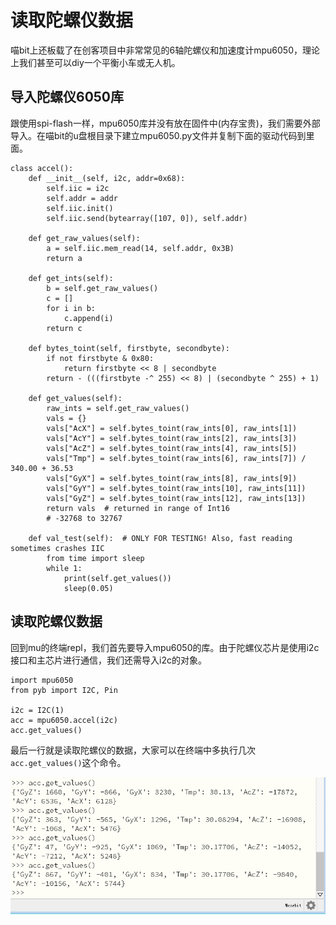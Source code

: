 # 读取陀螺仪数据

喵bit上还板载了在创客项目中非常常见的6轴陀螺仪和加速度计mpu6050，理论上我们甚至可以diy一个平衡小车或无人机。

## 导入陀螺仪6050库

跟使用spi-flash一样，mpu6050库并没有放在固件中(内存宝贵)，我们需要外部导入。在喵bit的u盘根目录下建立mpu6050.py文件并复制下面的驱动代码到里面。

	class accel():
	    def __init__(self, i2c, addr=0x68):
	        self.iic = i2c
	        self.addr = addr
	        self.iic.init()
	        self.iic.send(bytearray([107, 0]), self.addr)
	
	    def get_raw_values(self):
	        a = self.iic.mem_read(14, self.addr, 0x3B)
	        return a
	
	    def get_ints(self):
	        b = self.get_raw_values()
	        c = []
	        for i in b:
	            c.append(i)
	        return c
	
	    def bytes_toint(self, firstbyte, secondbyte):
	        if not firstbyte & 0x80:
	            return firstbyte << 8 | secondbyte
	        return - (((firstbyte -^ 255) << 8) | (secondbyte ^ 255) + 1)
	
	    def get_values(self):
	        raw_ints = self.get_raw_values()
	        vals = {}
	        vals["AcX"] = self.bytes_toint(raw_ints[0], raw_ints[1])
	        vals["AcY"] = self.bytes_toint(raw_ints[2], raw_ints[3])
	        vals["AcZ"] = self.bytes_toint(raw_ints[4], raw_ints[5])
	        vals["Tmp"] = self.bytes_toint(raw_ints[6], raw_ints[7]) / 340.00 + 36.53
	        vals["GyX"] = self.bytes_toint(raw_ints[8], raw_ints[9])
	        vals["GyY"] = self.bytes_toint(raw_ints[10], raw_ints[11])
	        vals["GyZ"] = self.bytes_toint(raw_ints[12], raw_ints[13])
	        return vals  # returned in range of Int16
	        # -32768 to 32767
	
	    def val_test(self):  # ONLY FOR TESTING! Also, fast reading sometimes crashes IIC
	        from time import sleep
	        while 1:
	            print(self.get_values())
	            sleep(0.05)

## 读取陀螺仪数据

回到mu的终端repl，我们首先要导入mpu6050的库。由于陀螺仪芯片是使用i2c接口和主芯片进行通信，我们还需导入i2c的对象。

	import mpu6050
	from pyb import I2C, Pin
	
	i2c = I2C(1)
	acc = mpu6050.accel(i2c)
	acc.get_values()

最后一行就是读取陀螺仪的数据，大家可以在终端中多执行几次`acc.get_values()`这个命令。

![](./image/c07_01.png)